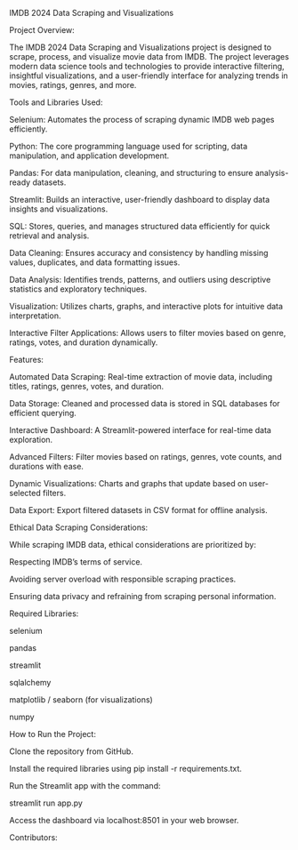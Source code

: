 IMDB 2024 Data Scraping and Visualizations

Project Overview:

The IMDB 2024 Data Scraping and Visualizations project is designed to scrape, process, and visualize movie data from IMDB. The project leverages modern data science tools and technologies to provide interactive filtering, insightful visualizations, and a user-friendly interface for analyzing trends in movies, ratings, genres, and more.

Tools and Libraries Used:

Selenium: Automates the process of scraping dynamic IMDB web pages efficiently.

Python: The core programming language used for scripting, data manipulation, and application development.

Pandas: For data manipulation, cleaning, and structuring to ensure analysis-ready datasets.

Streamlit: Builds an interactive, user-friendly dashboard to display data insights and visualizations.

SQL: Stores, queries, and manages structured data efficiently for quick retrieval and analysis.

Data Cleaning: Ensures accuracy and consistency by handling missing values, duplicates, and data formatting issues.

Data Analysis: Identifies trends, patterns, and outliers using descriptive statistics and exploratory techniques.

Visualization: Utilizes charts, graphs, and interactive plots for intuitive data interpretation.

Interactive Filter Applications: Allows users to filter movies based on genre, ratings, votes, and duration dynamically.

Features:

Automated Data Scraping: Real-time extraction of movie data, including titles, ratings, genres, votes, and duration.

Data Storage: Cleaned and processed data is stored in SQL databases for efficient querying.

Interactive Dashboard: A Streamlit-powered interface for real-time data exploration.

Advanced Filters: Filter movies based on ratings, genres, vote counts, and durations with ease.

Dynamic Visualizations: Charts and graphs that update based on user-selected filters.

Data Export: Export filtered datasets in CSV format for offline analysis.

Ethical Data Scraping Considerations:

While scraping IMDB data, ethical considerations are prioritized by:

Respecting IMDB’s terms of service.

Avoiding server overload with responsible scraping practices.

Ensuring data privacy and refraining from scraping personal information.

Required Libraries:

selenium

pandas

streamlit

sqlalchemy

matplotlib / seaborn (for visualizations)

numpy

How to Run the Project:

Clone the repository from GitHub.

Install the required libraries using pip install -r requirements.txt.

Run the Streamlit app with the command:

streamlit run app.py

Access the dashboard via localhost:8501 in your web browser.

Contributors:
